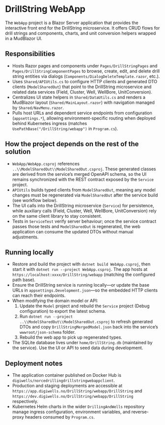 # DrillString WebApp

The `WebApp` project is a Blazor Server application that provides the interactive front end for the DrillString microservice. It offers CRUD flows for drill strings and components, charts, and unit conversion helpers wrapped in a MudBlazor UI.

## Responsibilities
- Hosts Razor pages and components under `Pages/DrillStringPages` and `Pages/DrillStringComponentPages` to browse, create, edit, and delete drill string entities via dialogs (`Components/DialogDeleteTemplate.razor`, etc.).
- Uses `Shared/APIUtils.cs` to configure HTTP clients and generated DTO clients (`ModelSharedOut`) that point to the DrillString microservice and related data services (Field, Cluster, Well, WellBore, UnitConversion).
- Centralizes UI state helpers in `Shared/DataUtils.cs` and renders a MudBlazor layout (`Shared/MainLayout.razor`) with navigation managed by `Shared/NavMenu.razor`.
- Pulls host URLs and dependent service endpoints from configuration (`appsettings.*`), allowing environment-specific routing when deployed behind Kubernetes ingress (matches `UsePathBase("/DrillString/webapp")` in `Program.cs`).

## How the project depends on the rest of the solution
- `WebApp/WebApp.csproj` references `..\\ModelSharedOut\\ModelSharedOut.csproj`. These generated classes are derived from the service’s merged OpenAPI schema, so the UI remains synchronized with the REST contract exposed by the `Service` project.
- `APIUtils` builds typed clients from `ModelSharedOut`, meaning any model changes must be regenerated via `ModelSharedOut` after the service build (see workflow below).
- The UI calls into the DrillString microservice (`Service`) for persistence, while auxiliary calls (Field, Cluster, Well, WellBore, UnitConversion) rely on the same client library to stay consistent.
- Tests in `ServiceTest` verify server behaviour; once the service contract passes those tests and `ModelSharedOut` is regenerated, the web application can consume the updated DTOs without manual adjustments.

## Running locally
- Restore and build the project with `dotnet build WebApp.csproj`, then start it with `dotnet run --project WebApp.csproj`. The app hosts at `https://localhost:xxxx/DrillString/webapp` (matching the configured path base).
- Ensure the DrillString service is running locally—or update the base URLs in `appsettings.Development.json`—so the embedded HTTP clients can reach their endpoints.
- When modifying the domain model or API:
  1. Update the `Model` project and rebuild the `Service` project (Debug configuration) to export the latest schema.
  2. Run `dotnet run --project ..\\ModelSharedOut\\ModelSharedOut.csproj` to refresh generated DTOs and copy `DrillStringMergedModel.json` back into the service’s `wwwroot/json-schema` folder.
  3. Rebuild the web app to pick up regenerated types.
- The SQLite database lives under `home/DrillString.db` (maintained by the service). Use the UI or API to seed data during development.

## Deployment notes
- The application container published on Docker Hub is `digiwells/norcedrillingdrillstringwebappclient`.
- Production and staging deployments are accessible at `https://app.digiwells.no/DrillString/webapp/DrillString` and `https://dev.digiwells.no/DrillString/webapp/DrillString` respectively.
- Kubernetes Helm charts in the wider `DrillingAndWells` repository manage ingress configuration, environment variables, and reverse-proxy headers consumed by `Program.cs`.
